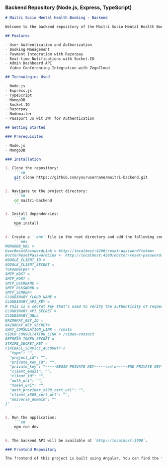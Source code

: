 
### Backend Repository (Node.js, Express, TypeScript)

```markdown
# Maitri Socio Mental Health Booking - Backend

Welcome to the backend repository of the Maitri Socio Mental Health Booking project. This project is built using Node.js, Express, and TypeScript to provide a robust backend API for mental health consultation bookings.

## Features

- User Authentication and Authorization
- Booking Management
- Payment Integration with Razorpay
- Real-time Notifications with Socket.IO
- Admin Dashboard API
- Video Conferencing Integration with ZegoCloud

## Technologies Used

- Node.js
- Express.js
- TypeScript
- MongoDB
- Socket.IO
- Razorpay
- Nodemailer
- Passport Js wit JWT for Authentication

## Getting Started

### Prerequisites

- Node.js
- MongoDB

### Installation

1. Clone the repository:
    ```sh
    git clone https://github.com/yourusername/maitri-backend.git
    ```

2. Navigate to the project directory:
    ```sh
    cd maitri-backend
    ```

3. Install dependencies:
    ```sh
    npm install
    ```

4. Create a `.env` file in the root directory and add the following configuration:
    ```env
MONGODB_URL =
UserResetPasswordLink = http://localhost:4200/reset-password?token=
DoctorResetPasswordLink =  http://localhost:4200/doctor/reset-password?token=
GOOGLE_CLIENT_ID = 
GOOGLE_CLIENT_SECRET =
TokenHelper = 
SMTP_HOST = 
SMTP_PORT = 
SMTP_USERNAME =
SMTP_PASSWORD = 
SMTP_SENDER=
CLOUDINARY_CLOUD_NAME = 
CLOUDINARY_API_KEY = 
# This is a secret key that's used to verify the authenticity of requests made by users in order to prevent CSRF attacks.
CLOUDINARY_API_SECRET =
CLOUDINARY_URL=
RAZORPAY_KEY_ID = 
RAZORPAY_KEY_SECRET= 
CHAT_CONSULATION_LINK = /chats
VIDEO_CONSULTATION_LINK = /video-consult
REFRESH_TOKEN_SECRET = 
STRIPE_SECRET_KEY = 
FIREBASE_SERVICE_ACCOUNT='{
  "type": "",
  "project_id": "",
  "private_key_id": "",
  "private_key": "-----BEGIN PRIVATE KEY-----\n=\n-----END PRIVATE KEY-----\n",
  "client_email": "",
  "client_id": "",
  "auth_uri": "",
  "token_uri": "",
  "auth_provider_x509_cert_url": "",
  "client_x509_cert_url": "",
  "universe_domain": ""
}'
    ```

5. Run the application:
    ```sh
    npm run dev
    ```

6. The backend API will be available at `http://localhost:3000`.

### Frontend Repository

The frontend of this project is built using Angular. You can find the frontend repository [here](https://github.com/Krishnadas-N/Maitri-Socio-Doctor-Booking-Website-Frontend.git).

